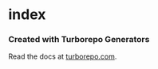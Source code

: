 # index

### Created with Turborepo Generators

Read the docs at [turborepo.com](https://turborepo.com/docs/guides/generating-code).
